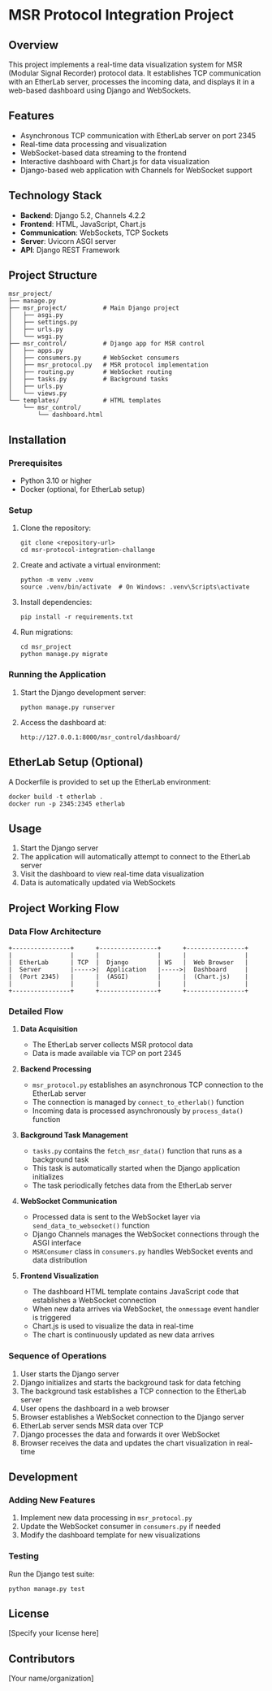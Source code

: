 # MSR Protocol Integration Project

## Overview
This project implements a real-time data visualization system for MSR (Modular Signal Recorder) protocol data. It establishes TCP communication with an EtherLab server, processes the incoming data, and displays it in a web-based dashboard using Django and WebSockets.

## Features
- Asynchronous TCP communication with EtherLab server on port 2345
- Real-time data processing and visualization
- WebSocket-based data streaming to the frontend
- Interactive dashboard with Chart.js for data visualization
- Django-based web application with Channels for WebSocket support

## Technology Stack
- **Backend**: Django 5.2, Channels 4.2.2
- **Frontend**: HTML, JavaScript, Chart.js
- **Communication**: WebSockets, TCP Sockets
- **Server**: Uvicorn ASGI server
- **API**: Django REST Framework

## Project Structure
```
msr_project/
├── manage.py
├── msr_project/          # Main Django project
│   ├── asgi.py
│   ├── settings.py
│   ├── urls.py
│   └── wsgi.py
├── msr_control/          # Django app for MSR control
│   ├── apps.py
│   ├── consumers.py      # WebSocket consumers
│   ├── msr_protocol.py   # MSR protocol implementation
│   ├── routing.py        # WebSocket routing
│   ├── tasks.py          # Background tasks
│   ├── urls.py
│   └── views.py
└── templates/            # HTML templates
    └── msr_control/
        └── dashboard.html
```

## Installation

### Prerequisites
- Python 3.10 or higher
- Docker (optional, for EtherLab setup)

### Setup
1. Clone the repository:
   ```
   git clone <repository-url>
   cd msr-protocol-integration-challange
   ```

2. Create and activate a virtual environment:
   ```
   python -m venv .venv
   source .venv/bin/activate  # On Windows: .venv\Scripts\activate
   ```

3. Install dependencies:
   ```
   pip install -r requirements.txt
   ```

4. Run migrations:
   ```
   cd msr_project
   python manage.py migrate
   ```

### Running the Application
1. Start the Django development server:
   ```
   python manage.py runserver
   ```

2. Access the dashboard at:
   ```
   http://127.0.0.1:8000/msr_control/dashboard/
   ```

## EtherLab Setup (Optional)
A Dockerfile is provided to set up the EtherLab environment:

```
docker build -t etherlab .
docker run -p 2345:2345 etherlab
```

## Usage
1. Start the Django server
2. The application will automatically attempt to connect to the EtherLab server
3. Visit the dashboard to view real-time data visualization
4. Data is automatically updated via WebSockets

## Project Working Flow

### Data Flow Architecture
```
+----------------+      +----------------+      +----------------+
|                |      |                |      |                |
|  EtherLab      | TCP  |  Django        | WS   |  Web Browser   |
|  Server        |----->|  Application   |----->|  Dashboard     |
|  (Port 2345)   |      |  (ASGI)        |      |  (Chart.js)    |
|                |      |                |      |                |
+----------------+      +----------------+      +----------------+
```

### Detailed Flow
1. **Data Acquisition**
   - The EtherLab server collects MSR protocol data
   - Data is made available via TCP on port 2345

2. **Backend Processing**
   - `msr_protocol.py` establishes an asynchronous TCP connection to the EtherLab server
   - The connection is managed by `connect_to_etherlab()` function
   - Incoming data is processed asynchronously by `process_data()` function

3. **Background Task Management**
   - `tasks.py` contains the `fetch_msr_data()` function that runs as a background task
   - This task is automatically started when the Django application initializes
   - The task periodically fetches data from the EtherLab server

4. **WebSocket Communication**
   - Processed data is sent to the WebSocket layer via `send_data_to_websocket()` function
   - Django Channels manages the WebSocket connections through the ASGI interface
   - `MSRConsumer` class in `consumers.py` handles WebSocket events and data distribution

5. **Frontend Visualization**
   - The dashboard HTML template contains JavaScript code that establishes a WebSocket connection
   - When new data arrives via WebSocket, the `onmessage` event handler is triggered
   - Chart.js is used to visualize the data in real-time
   - The chart is continuously updated as new data arrives

### Sequence of Operations
1. User starts the Django server
2. Django initializes and starts the background task for data fetching
3. The background task establishes a TCP connection to the EtherLab server
4. User opens the dashboard in a web browser
5. Browser establishes a WebSocket connection to the Django server
6. EtherLab server sends MSR data over TCP
7. Django processes the data and forwards it over WebSocket
8. Browser receives the data and updates the chart visualization in real-time

## Development

### Adding New Features
1. Implement new data processing in `msr_protocol.py`
2. Update the WebSocket consumer in `consumers.py` if needed
3. Modify the dashboard template for new visualizations

### Testing
Run the Django test suite:
```
python manage.py test
```

## License
[Specify your license here]

## Contributors
[Your name/organization]
